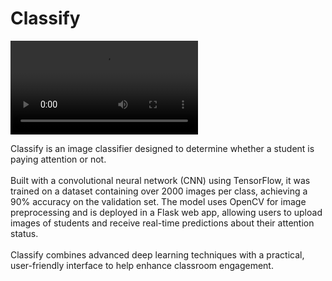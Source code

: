 # Classify

<div>
  <video src="https://github.com/user-attachments/assets/8c63ca0a-a42d-49c7-905c-7c18b652bf5c" width="300" controls>
    Your browser does not support the video tag.
  </video>
</div>

Classify is an image classifier designed to determine whether a student is paying attention or not. 
<br/>
<br/>
Built with a convolutional neural network (CNN) using TensorFlow, it was trained on a dataset containing over 2000 images per class, achieving a 90% accuracy on the validation set. The model uses OpenCV for image preprocessing and is deployed in a Flask web app, allowing users to upload images of students and receive real-time predictions about their attention status. 
<br/>
<br/>
Classify combines advanced deep learning techniques with a practical, user-friendly interface to help enhance classroom engagement.
